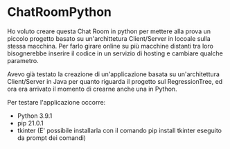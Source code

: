# ChatRoomPython

Ho voluto creare questa Chat Room in python per mettere alla prova un piccolo progetto basato su un'archittetura Client/Server in locoale sulla stessa macchina. Per farlo girare
online su più macchine distanti tra loro bisognerebbe inserire il codice in un servizio di hosting e cambiare qualche parametro.

Avevo già testato la creazione di un'applicazione basata su un'architettura Client/Server in Java per quanto riguarda il progetto sul RegressionTree, ed ora era arrivato il 
momento di crearne anche una in Python.

Per testare l'applicazione occorre:
* Python 3.9.1
* pip 21.0.1
* tkinter (E' possibile installarla con il comando pip install tkinter eseguito da prompt dei comandi)
